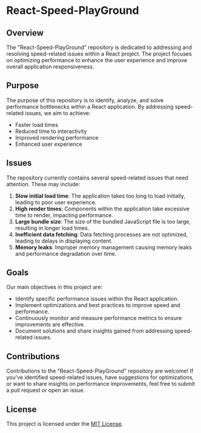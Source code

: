 # React-Speed-PlayGround

## Overview

The "React-Speed-PlayGround" repository is dedicated to addressing and resolving speed-related issues within a React project. The project focuses on optimizing performance to enhance the user experience and improve overall application responsiveness.

## Purpose

The purpose of this repository is to identify, analyze, and solve performance bottlenecks within a React application. By addressing speed-related issues, we aim to achieve:

- Faster load times
- Reduced time to interactivity
- Improved rendering performance
- Enhanced user experience

## Issues

The repository currently contains several speed-related issues that need attention. These may include:

1. **Slow initial load time**: The application takes too long to load initially, leading to poor user experience.
2. **High render times**: Components within the application take excessive time to render, impacting performance.
3. **Large bundle size**: The size of the bundled JavaScript file is too large, resulting in longer load times.
4. **Inefficient data fetching**: Data fetching processes are not optimized, leading to delays in displaying content.
5. **Memory leaks**: Improper memory management causing memory leaks and performance degradation over time.

## Goals

Our main objectives in this project are:

- Identify specific performance issues within the React application.
- Implement optimizations and best practices to improve speed and performance.
- Continuously monitor and measure performance metrics to ensure improvements are effective.
- Document solutions and share insights gained from addressing speed-related issues.

## Contributions

Contributions to the "React-Speed-PlayGround" repository are welcome! If you've identified speed-related issues, have suggestions for optimizations, or want to share insights on performance improvements, feel free to submit a pull request or open an issue.

## License

This project is licensed under the [MIT License](LICENSE).
